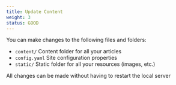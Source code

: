 ```yaml
---
title: Update Content
weight: 3
status: GOOD
---
```


You can make changes to the following files and folders:

- `content/` Content folder for all your articles
- `config.yaml` Site configuration properties
- `static/` Static folder for all your resources (images, etc.)

All changes can be made without having to restart the local server


